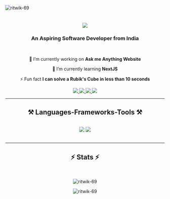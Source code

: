 
<p align="left"> <img src="https://komarev.com/ghpvc/?username=ritwik-69&label=Profile%20views&color=0e75b6&style=flat" alt="ritwik-69" /> </p>
<h1 align="center">
    <img src="https://readme-typing-svg.herokuapp.com/?font=Righteous&size=35&center=true&vCenter=true&width=500&height=70&duration=4000&lines=Hi+There+👋;+I'm+Ritwik+Patnaik!;" />
</h1>

<h3 align="center">An Aspiring Software Developer from India</h3>

<br/>

<div align="center">
 
 🔭 I’m currently working on **Ask me Anything Website**
 
 🌱 I’m currently learning **NextJS**

⚡ Fun fact **I can solve a Rubik's Cube in less than 10 seconds**

 </div>
 
<div align="center"> 
  <a href="ritwikpatnaik@gmail.com">
    <img src="https://img.shields.io/badge/Gmail-333333?style=for-the-badge&logo=gmail&logoColor=red" />
  </a>
  <a href="https://www.linkedin.com/in/ritwik-patnaik-33041b288/" target="_blank">
    <img src="https://img.shields.io/badge/LinkedIn-0077B5?style=for-the-badge&logo=linkedin&logoColor=white" target="_blank" />
  </a>
  <a href="https://www.instagram.com/ritwik_gr8/" target="_blank">
     <img src="https://img.shields.io/badge/Instagram-E4405F?style=for-the-badge&logo=instagram&logoColor=white" target="_blank" /> <!-- sqlite, safari, google-chrome are other good icon options -->
  </a>
<a href="https://codeforces.com/profile/ritwik_69" target="_blank">
    <img src="https://img.shields.io/badge/Codeforces-445f9d?style=for-the-badge&logo=Codeforces&logoColor=white" target="_blank" />
  </a>
</div>

 <hr/>
 
<h2 align="center">⚒️ Languages-Frameworks-Tools ⚒️</h2>
<br/>
<div align="center">
    <img src="https://skillicons.dev/icons?i=react,bootstrap,mui,html,css,vscode,github,figma,tailwind,git,nextjs,postman,notion,redis,sass" />
    <img src="https://skillicons.dev/icons?i=nodejs,python,javascript,typescript,express,firebase,mongodb,c,cpp,cs,java,mysql,graphql,postgres,docker" /><br>
</div>

<br/>


<hr/>

<h2 align="center">⚡ Stats ⚡</h2>
<br>
<div align=center>
  <p><img src="https://github-readme-stats.vercel.app/api/top-langs?username=ritwik-69&show_icons=true&locale=en&layout=compact" alt="ritwik-69" /></p>

<p><img  src="https://github-readme-streak-stats.herokuapp.com/?user=ritwik-69&" alt="ritwik-69" /></p>
</div>


